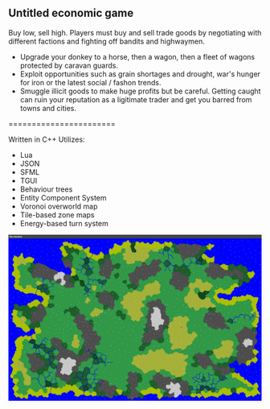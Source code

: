 Untitled economic game
------------------------

Buy low, sell high. Players must buy and sell trade goods by negotiating with different factions and fighting off bandits and highwaymen. 
- Upgrade your donkey to a horse, then a wagon, then a fleet of wagons protected by caravan guards.
- Exploit opportunities such as grain shortages and drought, war's hunger for iron or the latest 		social / fashon trends.
- Smuggle illicit goods to make huge profits but be careful. Getting caught can ruin your reputation as a ligitimate trader and get you barred from towns and cities.

=======================

Written in C++
Utilizes:

- Lua
- JSON
- SFML
- TGUI
- Behaviour trees
- Entity Component System
- Voronoi overworld map
- Tile-based zone maps
- Energy-based turn system

![Alt text](overworld-1.png?raw=true "Overworld img")

